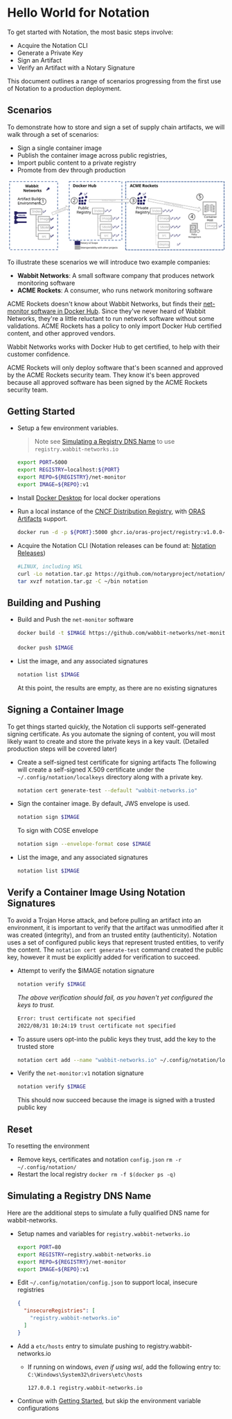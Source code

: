 # Hello World for Notation

To get started with Notation, the most basic steps involve:

- Acquire the Notation CLI
- Generate a Private Key
- Sign an Artifact
- Verify an Artifact with a Notary Signature

This document outlines a range of scenarios progressing from the first use of Notation to a production deployment.

## Scenarios

To demonstrate how to store and sign a set of supply chain artifacts, we will walk through a set of scenarios:

- Sign a single container image
- Publish the container image across public registries,
- Import public content to a private registry
- Promote from dev through production

![Notary end-to-end scenarios](../media/notary-e2e-scenarios.svg)

To illustrate these scenarios we will introduce two example companies:

- **Wabbit Networks**: A small software company that produces network monitoring software
- **ACME Rockets**: A consumer, who runs network monitoring software

ACME Rockets doesn't know about Wabbit Networks, but finds their [net-monitor software in Docker Hub](https://hub.docker.com/r/wabbitnetworks/net-monitor).
Since they've never heard of Wabbit Networks, they're a little reluctant to run network software without some validations.
ACME Rockets has a policy to only import Docker Hub certified content, and other approved vendors.

Wabbit Networks works with Docker Hub to get certified, to help with their customer confidence.

ACME Rockets will only deploy software that's been scanned and approved by the ACME Rockets security team. They know it's been approved because all approved software has been signed by the ACME Rockets security team.

## Getting Started

- Setup a few environment variables.
  >Note see [Simulating a Registry DNS Name](#simulating-a-registry-dns-name) to use `registry.wabbit-networks.io`

  ```bash
  export PORT=5000
  export REGISTRY=localhost:${PORT}
  export REPO=${REGISTRY}/net-monitor
  export IMAGE=${REPO}:v1
  ```

- Install [Docker Desktop](https://www.docker.com/products/docker-desktop) for local docker operations
- Run a local instance of the [CNCF Distribution Registry][cncf-distribution], with [ORAS Artifacts][artifact-manifest] support.
  
  ```bash
  docker run -d -p ${PORT}:5000 ghcr.io/oras-project/registry:v1.0.0-rc2
  ```

- Acquire the Notation CLI (Notation releases can be found at: [Notation Releases][notation-releases])

  ```bash
  #LINUX, including WSL
  curl -Lo notation.tar.gz https://github.com/notaryproject/notation/releases/download/v0.11.0-alpha.4/notation_0.11.0-alpha.4_linux_amd64.tar.gz
  tar xvzf notation.tar.gz -C ~/bin notation
  ```

## Building and Pushing

- Build and Push the `net-monitor` software

  ```bash
  docker build -t $IMAGE https://github.com/wabbit-networks/net-monitor.git#main

  docker push $IMAGE
  ```

- List the image, and any associated signatures

  ```bash
  notation list $IMAGE
  ```

  At this point, the results are empty, as there are no existing signatures

## Signing a Container Image

To get things started quickly, the Notation cli supports self-generated signing certificate. As you automate the signing of content, you will most likely want to create and store the private keys in a key vault. (Detailed production steps will be covered later)

- Create a self-signed test certificate for signing artifacts
  The following will create a self-signed X.509 certificate under the `~/.config/notation/localkeys` directory along with a private key.

  ```bash
  notation cert generate-test --default "wabbit-networks.io"
  ```

- Sign the container image. By default, JWS envelope is used.

  ```bash
  notation sign $IMAGE
  ```

  To sign with COSE envelope

  ```bash
  notation sign --envelope-format cose $IMAGE
  ```

- List the image, and any associated signatures

  ```bash
  notation list $IMAGE
  ```

## Verify a Container Image Using Notation Signatures

To avoid a Trojan Horse attack, and before pulling an artifact into an environment, it is important to verify that the artifact was unmodified after it was created (integrity), and from an trusted entity (authenticity). Notation uses a set of configured public keys that represent trusted entities, to verify the content. The `notation cert generate-test` command created the public key, however it must be explicitly added for verification to succeed.

- Attempt to verify the $IMAGE notation signature

  ```bash
  notation verify $IMAGE
  ```

  *The above verification should fail, as you haven't yet configured the keys to trust.*

  ```bash
  Error: trust certificate not specified
  2022/08/31 10:24:19 trust certificate not specified
  ```

- To assure users opt-into the public keys they trust, add the key to the trusted store

  ```bash
  notation cert add --name "wabbit-networks.io" ~/.config/notation/localkeys/wabbit-networks.io.crt
  ```

- Verify the `net-monitor:v1` notation signature

  ```bash
  notation verify $IMAGE
  ```

  This should now succeed because the image is signed with a trusted public key

## Reset

To resetting the environment

- Remove keys, certificates and notation `config.json`
  `rm -r ~/.config/notation/`
- Restart the local registry
  `docker rm -f $(docker ps -q)`

## Simulating a Registry DNS Name

Here are the additional steps to simulate a fully qualified DNS name for wabbit-networks.

- Setup names and variables for `registry.wabbit-networks.io`

  ```bash
  export PORT=80
  export REGISTRY=registry.wabbit-networks.io
  export REPO=${REGISTRY}/net-monitor
  export IMAGE=${REPO}:v1
  ```

- Edit `~/.config/notation/config.json` to support local, insecure registries

    ```json
    {
      "insecureRegistries": [
        "registry.wabbit-networks.io"
      ]
    }
    ```

- Add a `etc/hosts` entry to simulate pushing to registry.wabbit-networks.io
  - If running on windows, _even if using wsl_, add the following entry to: `C:\Windows\System32\drivers\etc\hosts`

    ```hosts
    127.0.0.1 registry.wabbit-networks.io
    ```

- Continue with [Getting Started](#getting-started), but skip the environment variable configurations

[notation-releases]:      https://github.com/notaryproject/notation/releases/tag/v0.11.0-alpha.4
[artifact-manifest]:      https://github.com/oras-project/artifacts-spec/blob/main/artifact-manifest.md
[cncf-distribution]:      https://github.com/oras-project/distribution
